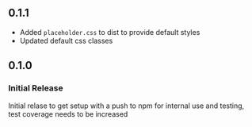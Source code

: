 ## 0.1.1

- Added `placeholder.css` to dist to provide default styles
- Updated default css classes

## 0.1.0

### Initial Release

Initial relase to get setup with a push to npm for internal use and testing, test coverage needs to be increased
